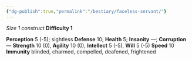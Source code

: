 ```yaml
---
{"dg-publish":true,"permalink":"/bestiary/faceless-servant/"}
---
```


*Size 1 construct*
**Difficulty 1**

**Perception** 5 (-5); sightless 
**Defense** 10; **Health** 5; **Insanity** —; **Corruption** — 
**Strength** 10 (0), **Agility** 10 (0), **Intellect** 5 (-5), **Will** 5 (-5) 
**Speed** 10
**Immunity** blinded, charmed, compelled, deafened, frightened